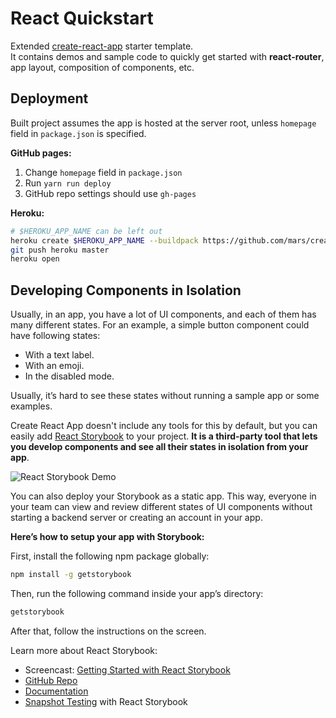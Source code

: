 # React Quickstart
Extended [create-react-app](https://github.com/facebookincubator/create-react-app) starter template.  
It contains demos and sample code to quickly get started with **react-router**, app layout, composition of components, etc.

## Deployment
Built project assumes the app is hosted at the server root, unless `homepage` field in `package.json` is specified.

**GitHub pages:**
1. Change `homepage` field in `package.json`
2. Run `yarn run deploy`
3. GitHub repo settings should use `gh-pages`

**Heroku:**
```sh
# $HEROKU_APP_NAME can be left out
heroku create $HEROKU_APP_NAME --buildpack https://github.com/mars/create-react-app-buildpack.git
git push heroku master
heroku open
```

## Developing Components in Isolation

Usually, in an app, you have a lot of UI components, and each of them has many different states.
For an example, a simple button component could have following states:

* With a text label.
* With an emoji.
* In the disabled mode.

Usually, it’s hard to see these states without running a sample app or some examples.

Create React App doesn't include any tools for this by default, but you can easily add [React Storybook](https://github.com/kadirahq/react-storybook) to your project. **It is a third-party tool that lets you develop components and see all their states in isolation from your app**.

![React Storybook Demo](http://i.imgur.com/7CIAWpB.gif)

You can also deploy your Storybook as a static app. This way, everyone in your team can view and review different states of UI components without starting a backend server or creating an account in your app.

**Here’s how to setup your app with Storybook:**

First, install the following npm package globally:

```sh
npm install -g getstorybook
```

Then, run the following command inside your app’s directory:

```sh
getstorybook
```

After that, follow the instructions on the screen.

Learn more about React Storybook:

* Screencast: [Getting Started with React Storybook](https://egghead.io/lessons/react-getting-started-with-react-storybook)
* [GitHub Repo](https://github.com/kadirahq/react-storybook)
* [Documentation](https://getstorybook.io/docs)
* [Snapshot Testing](https://github.com/kadirahq/storyshots) with React Storybook
